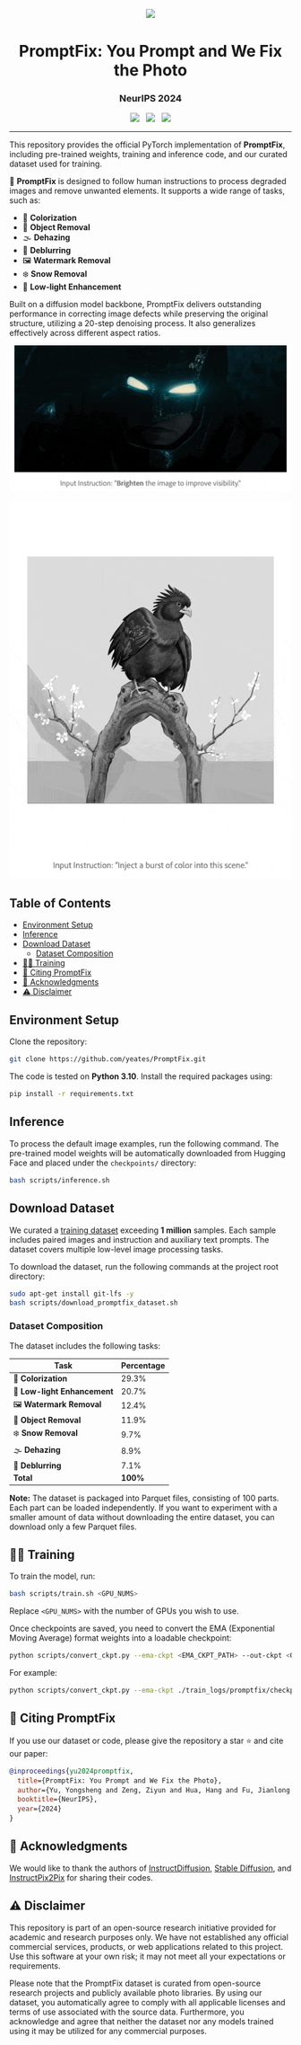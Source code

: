 <p align="center">
  <img src="https://s2.loli.net/2024/10/04/5SRkv6tC8jlOp3x.png" height="120">
</p>

<h1 align="center">PromptFix: You Prompt and We Fix the Photo</h1>
<h3 align="center">NeurIPS 2024</h3>

<p align="center">
  <a href="https://arxiv.org/pdf/2405.16785"><img src="https://img.shields.io/badge/Paper-arXiv-b31b1b.svg"></a>
  &nbsp;
  <a href="/"><img src="https://img.shields.io/badge/Website-ProjectPage-A55D35"></a>
  &nbsp;
  <a href="https://huggingface.co/datasets/yeates/PromptfixData"><img src="https://img.shields.io/badge/Resource-Dataset-EFBF6A.svg"></a>
</p>

---

This repository provides the official PyTorch implementation of **PromptFix**, including pre-trained weights, training and inference code, and our curated dataset used for training.

📢 **PromptFix** is designed to follow human instructions to process degraded images and remove unwanted elements. It supports a wide range of tasks, such as:

- 🎨 **Colorization**
- 🧹 **Object Removal**
- 🌫️ **Dehazing**
- 💨 **Deblurring**
- 🖼️ **Watermark Removal**
- ❄️ **Snow Removal**
- 🌙 **Low-light Enhancement**

Built on a diffusion model backbone, PromptFix delivers outstanding performance in correcting image defects while preserving the original structure, utilizing a 20-step denoising process. It also generalizes effectively across different aspect ratios.

<p align="center">
  <img src="examples/gif/horizontal_scrolling_compressed.gif" />
</p>

<p align="center">
  <img src="examples/gif/vertical_scrolling_compressed.gif" />
</p>

## Table of Contents

- [Environment Setup](#-environment-setup)
- [Inference](#-inference)
- [Download Dataset](#-download-dataset)
  - [Dataset Composition](#-dataset-composition)
- [🧑‍💻 Training](#-training)
- [📝 Citing PromptFix](#-citing-promptfix)
- [🙏 Acknowledgments](#-acknowledgments)
- [⚠️ Disclaimer](#-disclaimer)

## Environment Setup

Clone the repository:

```bash
git clone https://github.com/yeates/PromptFix.git
```

The code is tested on **Python 3.10**. Install the required packages using:

```bash
pip install -r requirements.txt
```

## Inference

To process the default image examples, run the following command. The pre-trained model weights will be automatically downloaded from Hugging Face and placed under the `checkpoints/` directory:

```bash
bash scripts/inference.sh
```

## Download Dataset

We curated a [training dataset](https://huggingface.co/datasets/yeates/PromptfixData) exceeding **1 million** samples. Each sample includes paired images and instruction and auxiliary text prompts. The dataset covers multiple low-level image processing tasks.

To download the dataset, run the following commands at the project root directory:

```bash
sudo apt-get install git-lfs -y
bash scripts/download_promptfix_dataset.sh
```

### Dataset Composition

The dataset includes the following tasks:

| Task                      | Percentage |
|---------------------------|------------|
| 🎨 **Colorization**           | 29.3%      |
| 🌙 **Low-light Enhancement**  | 20.7%      |
| 🖼️ **Watermark Removal**      | 12.4%      |
| 🧹 **Object Removal**         | 11.9%      |
| ❄️ **Snow Removal**           | 9.7%       |
| 🌫️ **Dehazing**               | 8.9%       |
| 💨 **Deblurring**             | 7.1%       |
| **Total**                  | **100%**   |

**Note:** The dataset is packaged into Parquet files, consisting of 100 parts. Each part can be loaded independently. If you want to experiment with a smaller amount of data without downloading the entire dataset, you can download only a few Parquet files.

## 🧑‍💻 Training

To train the model, run:

```bash
bash scripts/train.sh <GPU_NUMS>
```

Replace `<GPU_NUMS>` with the number of GPUs you wish to use.

Once checkpoints are saved, you need to convert the EMA (Exponential Moving Average) format weights into a loadable checkpoint:

```bash
python scripts/convert_ckpt.py --ema-ckpt <EMA_CKPT_PATH> --out-ckpt <OUT_CKPT_PATH>
```

For example:

```bash
python scripts/convert_ckpt.py --ema-ckpt ./train_logs/promptfix/checkpoints/ckpt_epoch_0/state.pth --out-ckpt ./checkpoints/promptfix_epoch_1.ckpt
```

## 📝 Citing PromptFix

If you use our dataset or code, please give the repository a star ⭐ and cite our paper:

```bibtex
@inproceedings{yu2024promptfix,
  title={PromptFix: You Prompt and We Fix the Photo},
  author={Yu, Yongsheng and Zeng, Ziyun and Hua, Hang and Fu, Jianlong and Luo, Jiebo},
  booktitle={NeurIPS},
  year={2024}
}
```

## 🙏 Acknowledgments

We would like to thank the authors of [InstructDiffusion](https://github.com/cientgu/InstructDiffusion), [Stable Diffusion](https://github.com/CompVis/stable-diffusion), and [InstructPix2Pix](https://github.com/timothybrooks/instruct-pix2pix) for sharing their codes.

## ⚠️ Disclaimer

This repository is part of an open-source research initiative provided for academic and research purposes only. We have not established any official commercial services, products, or web applications related to this project. Use this software at your own risk; it may not meet all your expectations or requirements.

Please note that the PromptFix dataset is curated from open-source research projects and publicly available photo libraries. By using our dataset, you automatically agree to comply with all applicable licenses and terms of use associated with the source data. Furthermore, you acknowledge and agree that neither the dataset nor any models trained using it may be utilized for any commercial purposes.
